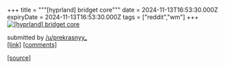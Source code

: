 +++
title = """[hyprland] bridget core"""
date = 2024-11-13T16:53:30.000Z
expiryDate = 2024-11-13T16:53:30.000Z
tags = ["reddit","wm"]
+++
[![[hyprland] bridget core](https://preview.redd.it/zgf89a0a8p0e1.png?width=640&crop=smart&auto=webp&s=32d640d59809b020065262ddc6a049ded1e1ef1d "[hyprland] bridget core")](https://www.reddit.com/r/unixporn/comments/1gqhgk5/hyprland_bridget_core/)

submitted by [/u/prekrasnyy\_](https://www.reddit.com/user/prekrasnyy_)  
[\[link\]](https://i.redd.it/zgf89a0a8p0e1.png) [\[comments\]](https://www.reddit.com/r/unixporn/comments/1gqhgk5/hyprland_bridget_core/)

[[source]](https://www.reddit.com/r/unixporn/comments/1gqhgk5/hyprland_bridget_core/)
